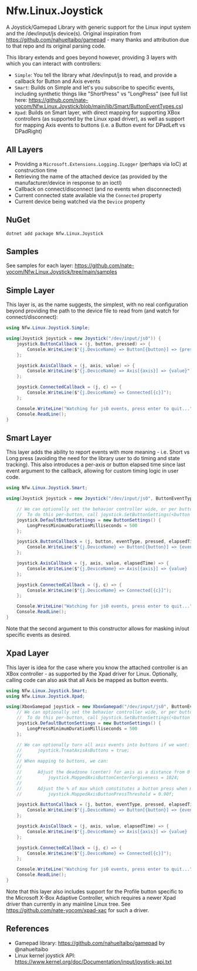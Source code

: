 # Nfw.Linux.Joystick

A Joystick/Gamepad Library with generic support for the Linux input system and the /dev/input/js<x> device(s).  Original inspiration from https://github.com/nahueltaibo/gamepad - many thanks and attribution due to that repo and its original parsing code.

This library extends and goes beyond however, providing 3 layers with which you can interact with controllers:

- `Simple`: You tell the library what /dev/input/js<x> to read, and provide a callback for Button and Axis events
- `Smart`: Builds on Simple and let's you subscribe to specific events, including synthetic things like "ShortPress" vs "LongPress" (see full list here: https://github.com/nate-yocom/Nfw.Linux.Joystick/blob/main/lib/Smart/ButtonEventTypes.cs)
- `Xpad`: Builds on Smart layer, with direct mapping for supporting XBox controllers (as supported by the Linux xpad driver), as well as support for mapping Axis events to buttons (i.e. a Button event for DPadLeft vs DPadRight)

## All Layers

 - Providing a ```Microsoft.Extensions.Logging.ILogger``` (perhaps via IoC) at construction time
 - Retrieving the name of the attached device (as provided by the manufacturer/device in response to an ioctl)
 - Callback on connect/disconnect (and no events when disconnected)
 - Current connected state available via the ```Connected``` property
 - Current device being watched via the ```Device``` property

## NuGet

```dotnet add package Nfw.Linux.Joystick```
 
## Samples 

See samples for each layer: https://github.com/nate-yocom/Nfw.Linux.Joystick/tree/main/samples
 
## Simple Layer

This layer is, as the name suggests, the simplest, with no real configuration beyond providing the path to the device file to read from (and watch for connect/disconnect):

```csharp
using Nfw.Linux.Joystick.Simple;

using(Joystick joystick = new Joystick("/dev/input/js0")) {
    joystick.ButtonCallback = (j, button, pressed) => {
        Console.WriteLine($"{j.DeviceName} => Button[{button}] => {pressed}");
    };

    joystick.AxisCallback = (j, axis, value) => {
        Console.WriteLine($"{j.DeviceName} => Axis[{axis}] => {value}");
    };

    joystick.ConnectedCallback = (j, c) => {
        Console.WriteLine($"{j.DeviceName} => Connected[{c}]");
    };

    Console.WriteLine("Watching for js0 events, press enter to quit...");
    Console.ReadLine();
}
```

## Smart Layer

This layer adds the ability to report events with more meaning - i.e. Short vs Long press (avoiding the need for the library user to do timing and state tracking).  This also introduces a per-axis or button elapsed time since last event argument to the callback, allowing for custom timing logic in user code.

```csharp
using Nfw.Linux.Joystick.Smart;

using(Joystick joystick = new Joystick("/dev/input/js0", ButtonEventTypes.All)) {

    // We can optionally set the behavior controller wide, or per button, re what constitutes a LongPress vs a ShortPress:
    //  To do this per-button, call joystick.SetButtonSettings(<button id>, <settings>);    
    joystick.DefaultButtonSettings = new ButtonSettings() { 
        LongPressMinimumDurationMilliseconds = 500
    };

    joystick.ButtonCallback = (j, button, eventType, pressed, elapsedTime) => {
        Console.WriteLine($"{j.DeviceName} => Button[{button}] => {eventType} [Current: {pressed} Elapsed: {elapsedTime}]");
    };

    joystick.AxisCallback = (j, axis, value, elapsedTime) => {
        Console.WriteLine($"{j.DeviceName} => Axis[{axis}] => {value} [Elapsed: {elapsedTime}]");
    };

    joystick.ConnectedCallback = (j, c) => {
        Console.WriteLine($"{j.DeviceName} => Connected[{c}]");
    };

    Console.WriteLine("Watching for js0 events, press enter to quit...");
    Console.ReadLine();
}
```

Note that the second argument to this constructor allows for masking in/out specific events as desired.

## Xpad Layer

This layer is idea for the case where you know the attached controller is an XBox controller - as supported by the Xpad driver for Linux.  Optionally, calling code can also ask that all Axis be mapped as button events.

```csharp
using Nfw.Linux.Joystick.Smart;
using Nfw.Linux.Joystick.Xpad;

using(XboxGamepad joystick = new XboxGamepad("/dev/input/js0", ButtonEventTypes.All)) {
    // We can optionally set the behavior controller wide, or per button, re what constitutes a LongPress vs a ShortPress:
    //  To do this per-button, call joystick.SetButtonSettings(<button id>, <settings>);    
    joystick.DefaultButtonSettings = new ButtonSettings() { 
        LongPressMinimumDurationMilliseconds = 500
    };

    // We can optionally turn all axis events into buttons if we want:
    //      joystick.TreatAxisAsButtons = true;
    //
    // When mapping to buttons, we can:
    //
    //      Adjust the deadzone (center) for axis as a distance from 0 with:
    //          joystick.MappedAxisButtonCenterForgiveness = 1024;
    //
    //      Adjust the % of max which constitutes a button press when mapping an axis to a button    
    //          joystick.MappedAxisButtonPressThreshold = 0.90f;

    joystick.ButtonCallback = (j, button, eventType, pressed, elapsedTime) => {
        Console.WriteLine($"{j.DeviceName} => Button[{button}] => {eventType} [Current: {pressed} Elapsed: {elapsedTime}]");
    };

    joystick.AxisCallback = (j, axis, value, elapsedTime) => {
        Console.WriteLine($"{j.DeviceName} => Axis[{axis}] => {value} [Elapsed: {elapsedTime}]");
    };

    joystick.ConnectedCallback = (j, c) => {
        Console.WriteLine($"{j.DeviceName} => Connected[{c}]");
    };

    Console.WriteLine("Watching for js0 events, press enter to quit...");
    Console.ReadLine();
}
```

Note that this layer also includes support for the Profile button specific to the Microsoft X-Box Adaptive Controller, which requires a newer Xpad driver than currently in any mainline Linux tree.  See https://github.com/nate-yocom/xpad-xac for such a driver.

## References
- Gamepad library: https://github.com/nahueltaibo/gamepad by @nahueltaibo
- Linux kernel joystick API: https://www.kernel.org/doc/Documentation/input/joystick-api.txt
